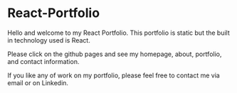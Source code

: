 # React-Portfolio

Hello and welcome to my React Portfolio. This portfolio is static but the built in technology used is React. 

Please click on the github pages and see my homepage, about, portfolio, and contact information.

If you like any of work on my portfolio, please feel free to contact me via email or on Linkedin.